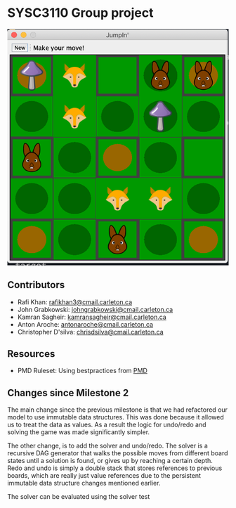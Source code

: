 # SYSC3110 Group project

![Game Screenshot](./docs/game.png "Game Screenshot")

## Contributors
- Rafi Khan: rafikhan3@cmail.carleton.ca
- John Grabkowski: johngrabkowski@cmail.carleton.ca
- Kamran Sagheir: kamransagheir@cmail.carleton.ca
- Anton Aroche: antonaroche@cmail.carleton.ca
- Christopher D'silva: chrisdsilva@cmail.carleton.ca

## Resources
- PMD Ruleset: Using bestpractices from [PMD](https://github.com/pmd/pmd/blob/master/pmd-java/src/main/resources/category/java/bestpractices.xml)

## Changes since Milestone 2
The main change since the previous milestone is that we had refactored our model to use immutable data structures. This was done because it allowed us to treat the data as values. As a result the logic for undo/redo and solving the game was made significantly simpler.

The other change, is to add the solver and undo/redo. The solver is a recursive DAG generator that walks the possible moves from different board states until a solution is found, or gives up by reaching a certain depth. Redo and undo is simply a double stack that stores references to previous boards, which are really just value references due to the persistent immutable data structure changes mentioned earlier.

The solver can be evaluated using the solver test